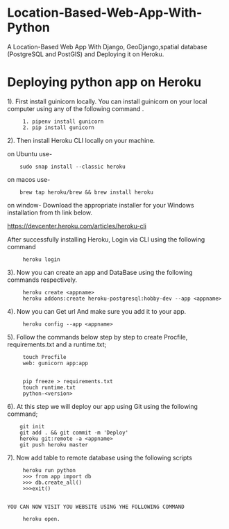 # Location-Based-Web-App-With-Python
 A Location-Based Web App With Django, GeoDjango,spatial database (PostgreSQL and PostGIS) and Deploying it on Heroku.

# Deploying python app on Heroku

1). First install guinicorn locally. 
You can install guinicorn on your local computer using any of the following command .
        
         1. pipenv install gunicorn 
         2. pip install gunicorn
       
2). Then install  Heroku CLI   locally on your machine.  

  
 on Ubuntu use-
 
 
        sudo snap install --classic heroku
        
        
 on macos use-
 
 
        brew tap heroku/brew && brew install heroku
        
        
 on window- Download the appropriate installer for your Windows installation from th link below.
 
 
 https://devcenter.heroku.com/articles/heroku-cli
 
 
       
After successfully installing Heroku,  Login via CLI using the following command

         heroku login
         
3). Now you can create an app and DataBase using the following commands respectively.
           
         heroku create <appname>
         heroku addons:create heroku-postgresql:hobby-dev --app <appname>    


4). Now you can Get url And make sure you add it to your app.
         
         heroku config --app <appname>
         
5). Follow the  commands  below step by step to create Procfile, requirements.txt and a runtime.txt;
         
         touch Procfile
         web: gunicorn app:app
         
         
         pip freeze > requirements.txt
         touch runtime.txt
         python-<version>
         
6). At this step we will deploy our app using Git using  the following command;
        
        
        git init
        git add . && git commit -m 'Deploy'
        heroku git:remote -a <appname>
        git push heroku master
        
        
7). Now add table to remote database using the following scripts
     
         heroku run python
         >>> from app import db
         >>> db.create_all()
         >>>exit()
          
          
    YOU CAN NOW VISIT YOU WEBSITE USING YHE FOLLOWING COMMAND
    
         heroku open.


         
         
         
                       
           
